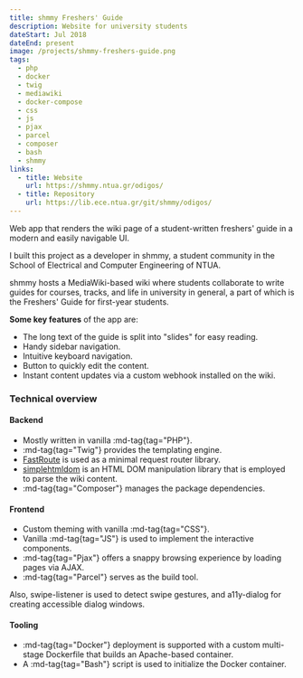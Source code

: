 ```yaml
---
title: shmmy Freshers' Guide
description: Website for university students
dateStart: Jul 2018
dateEnd: present
image: /projects/shmmy-freshers-guide.png
tags:
  - php
  - docker
  - twig
  - mediawiki
  - docker-compose
  - css
  - js
  - pjax
  - parcel
  - composer
  - bash
  - shmmy
links:
  - title: Website
    url: https://shmmy.ntua.gr/odigos/
  - title: Repository
    url: https://lib.ece.ntua.gr/git/shmmy/odigos/
---
```


Web app that renders the wiki page of a student-written freshers' guide in a
modern and easily navigable UI.

<!--more-->

I built this project as a developer in shmmy, a student community in the School
of Electrical and Computer Engineering of NTUA.

shmmy hosts a MediaWiki-based wiki where students collaborate to write guides
for courses, tracks, and life in university in general, a part of which is the
Freshers' Guide for first-year students.

**Some key features** of the app are:
* The long text of the guide is split into "slides" for easy reading.
* Handy sidebar navigation.
* Intuitive keyboard navigation.
* Button to quickly edit the content.
* Instant content updates via a custom webhook installed on the wiki.

### Technical overview

#### Backend

* Mostly written in vanilla :md-tag{tag="PHP"}.
* :md-tag{tag="Twig"} provides the templating engine.
* [FastRoute](https://packagist.org/packages/nikic/fast-route) is used as a
minimal request router library.
* [simplehtmldom](https://packagist.org/packages/simplehtmldom/simplehtmldom)
is an HTML DOM manipulation library that is employed to parse the wiki content.
* :md-tag{tag="Composer"} manages the package dependencies.

#### Frontend

* Custom theming with vanilla :md-tag{tag="CSS"}.
* Vanilla :md-tag{tag="JS"} is used to implement the interactive components.
* :md-tag{tag="Pjax"} offers a snappy browsing experience by loading pages via
AJAX.
* :md-tag{tag="Parcel"} serves as the build tool.

Also, swipe-listener is used to detect swipe gestures, and a11y-dialog for
creating accessible dialog windows.

#### Tooling

* :md-tag{tag="Docker"} deployment is supported with a custom multi-stage
Dockerfile that builds an Apache-based container.
* A :md-tag{tag="Bash"} script is used to initialize the Docker container.
